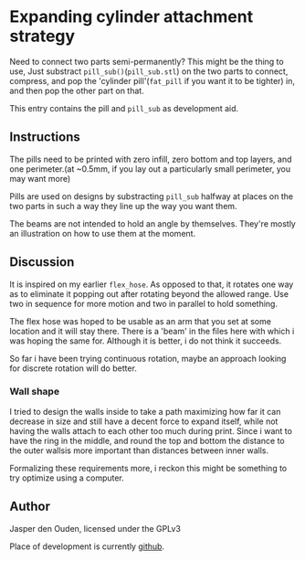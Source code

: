 # Expanding cylinder attachment strategy
Need to connect two parts semi-permanently? This might be the thing to use,
Just substract `pill_sub()`(`pill_sub.stl`) on the two parts to connect, 
compress, and pop the 'cylinder pill'(`fat_pill` if you want it to be tighter)
in, and then pop the other part on that.

This entry contains the pill and `pill_sub` as development aid.

## Instructions
The pills need to be printed with zero infill, zero bottom and top layers,
and one perimeter.(at ~0.5mm, if you lay out a particularly small perimeter,
you may want more)

Pills are used on designs by substracting `pill_sub` halfway at places on 
the two parts in such a way they line up the way you want them.

The beams are not intended to hold an angle by themselves. They're mostly an
illustration on how to use them at the moment.

## Discussion
It is inspired on my earlier `flex_hose`. As opposed to that, it
rotates one way as to eliminate it popping out after rotating beyond the
allowed range. Use two in sequence for more motion and two in parallel
to hold something.

The flex hose was hoped to be usable as an arm that you set at some location
and it will stay there. There is a 'beam' in the files here with which i was
hoping the same for. Although it is better, i do not think it succeeds. 

So far i have been trying continuous rotation, maybe an approach looking for
discrete rotation will do better.

### Wall shape
I tried to design the walls inside to take a path maximizing how far it can
decrease in size and still have a decent force to expand itself, while not
having the walls attach to each other too much during print. Since i want 
to have the ring in the middle, and round the top and bottom the distance to the 
outer wallsis more important than distances between inner walls.

Formalizing these requirements more, i reckon this might be something to try
optimize using a computer.

## Author
Jasper den Ouden, licensed under the GPLv3

Place of development is currently
[github](https://github.com/o-jasper/various_physibles).
